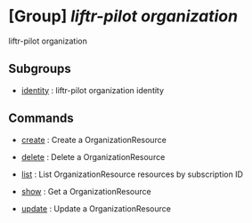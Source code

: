 # [Group] _liftr-pilot organization_

liftr-pilot organization

## Subgroups

- [identity](/Commands/liftr-pilot/organization/identity/readme.md)
: liftr-pilot organization identity

## Commands

- [create](/Commands/liftr-pilot/organization/_create.md)
: Create a OrganizationResource

- [delete](/Commands/liftr-pilot/organization/_delete.md)
: Delete a OrganizationResource

- [list](/Commands/liftr-pilot/organization/_list.md)
: List OrganizationResource resources by subscription ID

- [show](/Commands/liftr-pilot/organization/_show.md)
: Get a OrganizationResource

- [update](/Commands/liftr-pilot/organization/_update.md)
: Update a OrganizationResource
